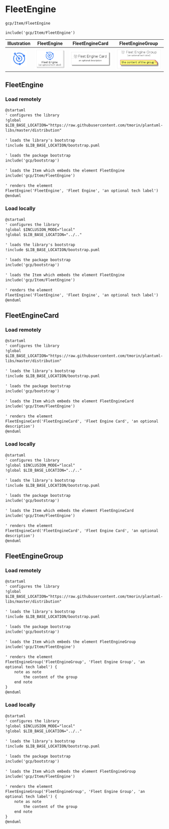 # FleetEngine


```text
gcp/Item/FleetEngine
```

```text
include('gcp/Item/FleetEngine')
```



| Illustration | FleetEngine | FleetEngineCard | FleetEngineGroup |
| :---: | :---: | :---: | :---: |
| ![illustration for Illustration](../../gcp/Item/FleetEngine.png) | ![illustration for FleetEngine](../../gcp/Item/FleetEngine.Local.png) | ![illustration for FleetEngineCard](../../gcp/Item/FleetEngineCard.Local.png) | ![illustration for FleetEngineGroup](../../gcp/Item/FleetEngineGroup.Local.png) |




## FleetEngine

### Load remotely
```plantuml
@startuml
' configures the library
!global $LIB_BASE_LOCATION="https://raw.githubusercontent.com/tmorin/plantuml-libs/master/distribution"

' loads the library's bootstrap
!include $LIB_BASE_LOCATION/bootstrap.puml

' loads the package bootstrap
include('gcp/bootstrap')

' loads the Item which embeds the element FleetEngine
include('gcp/Item/FleetEngine')

' renders the element
FleetEngine('FleetEngine', 'Fleet Engine', 'an optional tech label')
@enduml
```

### Load locally
```plantuml
@startuml
' configures the library
!global $INCLUSION_MODE="local"
!global $LIB_BASE_LOCATION="../.."

' loads the library's bootstrap
!include $LIB_BASE_LOCATION/bootstrap.puml

' loads the package bootstrap
include('gcp/bootstrap')

' loads the Item which embeds the element FleetEngine
include('gcp/Item/FleetEngine')

' renders the element
FleetEngine('FleetEngine', 'Fleet Engine', 'an optional tech label')
@enduml
```

## FleetEngineCard

### Load remotely
```plantuml
@startuml
' configures the library
!global $LIB_BASE_LOCATION="https://raw.githubusercontent.com/tmorin/plantuml-libs/master/distribution"

' loads the library's bootstrap
!include $LIB_BASE_LOCATION/bootstrap.puml

' loads the package bootstrap
include('gcp/bootstrap')

' loads the Item which embeds the element FleetEngineCard
include('gcp/Item/FleetEngine')

' renders the element
FleetEngineCard('FleetEngineCard', 'Fleet Engine Card', 'an optional description')
@enduml
```

### Load locally
```plantuml
@startuml
' configures the library
!global $INCLUSION_MODE="local"
!global $LIB_BASE_LOCATION="../.."

' loads the library's bootstrap
!include $LIB_BASE_LOCATION/bootstrap.puml

' loads the package bootstrap
include('gcp/bootstrap')

' loads the Item which embeds the element FleetEngineCard
include('gcp/Item/FleetEngine')

' renders the element
FleetEngineCard('FleetEngineCard', 'Fleet Engine Card', 'an optional description')
@enduml
```

## FleetEngineGroup

### Load remotely
```plantuml
@startuml
' configures the library
!global $LIB_BASE_LOCATION="https://raw.githubusercontent.com/tmorin/plantuml-libs/master/distribution"

' loads the library's bootstrap
!include $LIB_BASE_LOCATION/bootstrap.puml

' loads the package bootstrap
include('gcp/bootstrap')

' loads the Item which embeds the element FleetEngineGroup
include('gcp/Item/FleetEngine')

' renders the element
FleetEngineGroup('FleetEngineGroup', 'Fleet Engine Group', 'an optional tech label') {
    note as note
        the content of the group
    end note
}
@enduml
```

### Load locally
```plantuml
@startuml
' configures the library
!global $INCLUSION_MODE="local"
!global $LIB_BASE_LOCATION="../.."

' loads the library's bootstrap
!include $LIB_BASE_LOCATION/bootstrap.puml

' loads the package bootstrap
include('gcp/bootstrap')

' loads the Item which embeds the element FleetEngineGroup
include('gcp/Item/FleetEngine')

' renders the element
FleetEngineGroup('FleetEngineGroup', 'Fleet Engine Group', 'an optional tech label') {
    note as note
        the content of the group
    end note
}
@enduml
```

